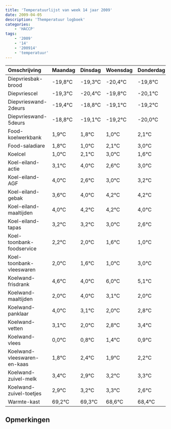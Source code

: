 ```yaml
---
title: 'Temperatuurlijst van week 14 jaar 2009'
date: 2009-04-05
description: 'Themperatuur logboek'
categories:
    - 'HACCP'
tags:
    - '2009'
    - '14'
    - '200914'
    - 'temperatuur'
---
```

|Omschrijving|Maandag|Dinsdag|Woensdag|Donderdag|Vrijdag|Zaterdag|Zondag|
|:---|:---|:---|:---|:---|:---|:---|:---|
|Diepvriesbak-brood|-19,8°C|-19,3°C|-20,4°C|-19,8°C|-20,1°C|-20,2°C|-21,0°C|
|Diepvriescel|-19,3°C|-20,4°C|-19,8°C|-20,1°C|-20,2°C|-21,0°C|-19,9°C|
|Diepvrieswand-2deurs|-19,4°C|-18,8°C|-19,1°C|-19,2°C|-20,0°C|-18,9°C|-18,0°C|
|Diepvrieswand-5deurs|-18,8°C|-19,1°C|-19,2°C|-20,0°C|-18,9°C|-18,0°C|-19,4°C|
|Food-koelwerkbank|1,9°C|1,8°C|1,0°C|2,1°C|3,0°C|1,6°C|2,0°C|
|Food-saladiare|1,8°C|1,0°C|2,1°C|3,0°C|1,6°C|2,0°C|2,2°C|
|Koelcel|1,0°C|2,1°C|3,0°C|1,6°C|2,0°C|2,2°C|2,2°C|
|Koel-eiland-actie|3,1°C|4,0°C|2,6°C|3,0°C|3,2°C|3,2°C|3,0°C|
|Koel-eiland-AGF|4,0°C|2,6°C|3,0°C|3,2°C|3,2°C|3,0°C|2,6°C|
|Koel-eiland-gebak|3,6°C|4,0°C|4,2°C|4,2°C|4,0°C|3,6°C|3,0°C|
|Koel-eiland-maaltijden|4,0°C|4,2°C|4,2°C|4,0°C|3,6°C|3,0°C|5,0°C|
|Koel-eiland-tapas|3,2°C|3,2°C|3,0°C|2,6°C|2,0°C|4,0°C|3,1°C|
|Koel-toonbank-foodservice|2,2°C|2,0°C|1,6°C|1,0°C|3,0°C|2,1°C|1,0°C|
|Koel-toonbank-vleeswaren|2,0°C|1,6°C|1,0°C|3,0°C|2,1°C|1,0°C|1,8°C|
|Koelwand-frisdrank|4,6°C|4,0°C|6,0°C|5,1°C|4,0°C|4,8°C|5,4°C|
|Koelwand-maaltijden|2,0°C|4,0°C|3,1°C|2,0°C|2,8°C|3,4°C|2,9°C|
|Koelwand-panklaar|4,0°C|3,1°C|2,0°C|2,8°C|3,4°C|2,9°C|3,2°C|
|Koelwand-vetten|3,1°C|2,0°C|2,8°C|3,4°C|2,9°C|3,2°C|3,3°C|
|Koelwand-vlees|0,0°C|0,8°C|1,4°C|0,9°C|1,2°C|1,3°C|0,6°C|
|Koelwand-vleeswaren-en-kaas|1,8°C|2,4°C|1,9°C|2,2°C|2,3°C|1,6°C|1,4°C|
|Koelwand-zuivel-melk|3,4°C|2,9°C|3,2°C|3,3°C|2,6°C|2,4°C|3,7°C|
|Koelwand-zuivel-toetjes|2,9°C|3,2°C|3,3°C|2,6°C|2,4°C|3,7°C|3,2°C|
|Warmte-kast|69,2°C|69,3°C|68,6°C|68,4°C|69,7°C|69,2°C|68,5°C|

## Opmerkingen


